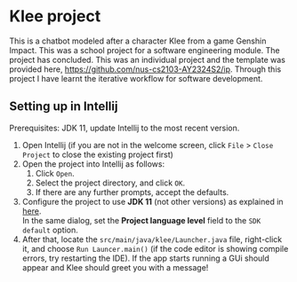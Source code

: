 # Klee project

This is a chatbot modeled after a character Klee from a game Genshin Impact.
This was a school project for a software engineering module. The project has concluded.
This was an individual project and the template was provided here, https://github.com/nus-cs2103-AY2324S2/ip.
Through this project I have learnt the iterative workflow for software development.

## Setting up in Intellij

Prerequisites: JDK 11, update Intellij to the most recent version.

1. Open Intellij (if you are not in the welcome screen, click `File` > `Close Project` to close the existing project first)
1. Open the project into Intellij as follows:
   1. Click `Open`.
   1. Select the project directory, and click `OK`.
   1. If there are any further prompts, accept the defaults.
1. Configure the project to use **JDK 11** (not other versions) as explained in [here](https://www.jetbrains.com/help/idea/sdk.html#set-up-jdk).<br>
   In the same dialog, set the **Project language level** field to the `SDK default` option.
3. After that, locate the `src/main/java/klee/Launcher.java` file, right-click it, and choose `Run Launcer.main()` (if the code editor is showing compile errors, try restarting the IDE).
If the app starts running a GUi should appear and Klee should greet you with a message!

